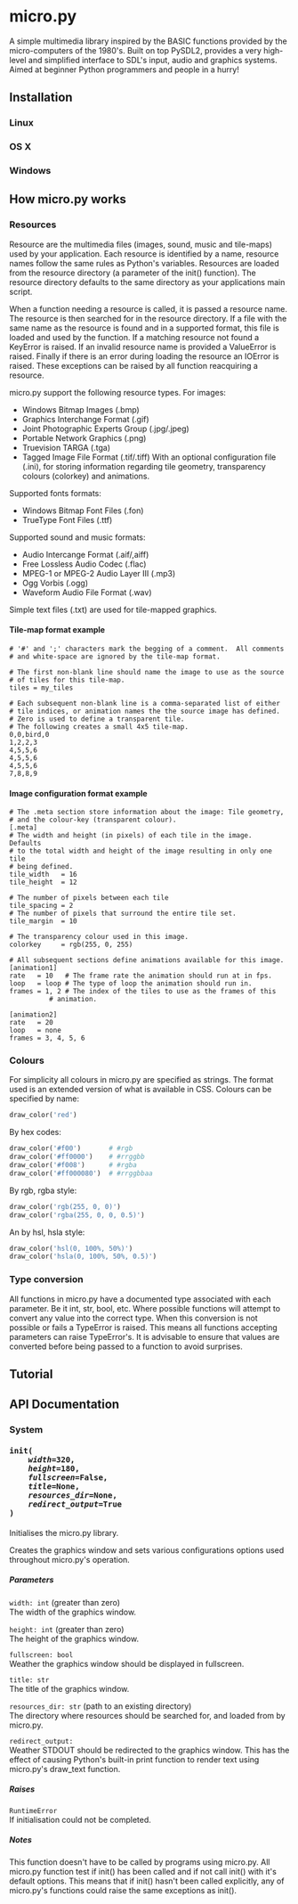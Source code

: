 micro.py
========

A simple multimedia library inspired by the BASIC functions provided by
the micro-computers of the 1980's.  Built on top PySDL2, provides a very
high-level and simplified interface to SDL's input, audio and graphics 
systems.  Aimed at beginner Python programmers and people in a hurry!


Installation
------------

### Linux


### OS X


### Windows


How micro.py works
------------------


### Resources


Resource are the multimedia files (images, sound, music and tile-maps)
used by your application.  Each resource is identified by a name, resource
names follow the same rules as Python's variables.  Resources are loaded 
from the resource directory (a parameter of the init() function).  The 
resource directory defaults to the same directory as your applications 
main script. 

When a function needing a resource is called, it is passed a resource name.
The resource is then searched for in the resource directory.  If a file 
with the same name as the resource is found and in a supported format, this
file is loaded and used by the function.  If a matching resource not found 
a KeyError is raised.  If an invalid resource name is provided a ValueError
is raised.  Finally if there is an error during loading the resource an 
IOError is raised.  These exceptions can be raised by all function 
reacquiring a resource.

micro.py support the following resource types.  For images:
 *  Windows Bitmap Images (.bmp)
 *  Graphics Interchange Format (.gif)
 *  Joint Photographic Experts Group (.jpg/.jpeg)
 *  Portable Network Graphics (.png)
 *  Truevision TARGA (.tga)
 *  Tagged Image File Format (.tif/.tiff)
With an optional configuration file (.ini), for storing information 
regarding tile geometry, transparency colours (colorkey) and animations.

Supported fonts formats:
 *  Windows Bitmap Font Files (.fon)
 *  TrueType Font Files (.ttf)
 
Supported sound and music formats:
 *  Audio Intercange Format (.aif/,aiff)
 *  Free Lossless Audio Codec (.flac)
 *  MPEG-1 or MPEG-2 Audio Layer III (.mp3)
 *  Ogg Vorbis (.ogg)
 *  Waveform Audio File Format (.wav)
 
Simple text files (.txt) are used for tile-mapped graphics.


#### Tile-map format example
```
# '#' and ';' characters mark the begging of a comment.  All comments
# and white-space are ignored by the tile-map format.

# The first non-blank line should name the image to use as the source
# of tiles for this tile-map.
tiles = my_tiles

# Each subsequent non-blank line is a comma-separated list of either
# tile indices, or animation names the the source image has defined.
# Zero is used to define a transparent tile.
# The following creates a small 4x5 tile-map.
0,0,bird,0
1,2,2,3
4,5,5,6
4,5,5,6
4,5,5,6
7,8,8,9
```
	
#### Image configuration format example
```
# The .meta section store information about the image: Tile geometry,
# and the colour-key (transparent colour).
[.meta]
# The width and height (in pixels) of each tile in the image.  Defaults
# to the total width and height of the image resulting in only one tile
# being defined.
tile_width   = 16
tile_height  = 12

# The number of pixels between each tile
tile_spacing = 2
# The number of pixels that surround the entire tile set.
tile_margin  = 10

# The transparency colour used in this image.
colorkey     = rgb(255, 0, 255)

# All subsequent sections define animations available for this image.
[animation1]
rate   = 10   # The frame rate the animation should run at in fps.
loop   = loop # The type of loop the animation should run in.
frames = 1, 2 # The index of the tiles to use as the frames of this 
          # animation.

[animation2]
rate   = 20
loop   = none
frames = 3, 4, 5, 6
```
	
### Colours

For simplicity all colours in micro.py are specified as strings.  The 
format used is an extended version of what is available in CSS.  Colours
can be specified by name:
```python
draw_color('red')
```
    
By hex codes:
```python
draw_color('#f00')       # #rgb
draw_color('#ff0000')    # #rrggbb
draw_color('#f008')      # #rgba
draw_color('#ff000080')  # #rrggbbaa
```
    
By rgb, rgba style:
```python
draw_color('rgb(255, 0, 0)')
draw_color('rgba(255, 0, 0, 0.5)')
```
    
An by hsl, hsla style:
```python
draw_color('hsl(0, 100%, 50%)')
draw_color('hsla(0, 100%, 50%, 0.5)')
```
	
### Type conversion

All functions in micro.py have a documented type associated with each 
parameter.  Be it int, str, bool, etc.  Where possible functions will 
attempt to convert any value into the correct type.  When this conversion 
is not possible or fails a TypeError is raised.  This means all functions
accepting parameters can raise TypeError's.  It is advisable to ensure 
that values are converted before being passed to a function to avoid 
surprises.


Tutorial
--------


API Documentation
-----------------

### System

<h4>
<pre><strong>init</strong>(
    <em>width</em>=320, 
    <em>height</em>=180, 
    <em>fullscreen</em>=False, 
    <em>title</em>=None, 
    <em>resources_dir</em>=None, 
    <em>redirect_output</em>=True
)</pre>
</h4>

Initialises the micro.py library.

Creates the graphics window and sets various configurations options used
throughout micro.py's operation.

##### Parameters

`width: int` (greater than zero)<br/>
	The width of the graphics window.

`height: int` (greater than zero)<br/>
    The height of the graphics window.
    
`fullscreen: bool`<br/>
    Weather the graphics window should be displayed in fullscreen.
    
`title: str`<br/>
    The title of the graphics window.
    
`resources_dir: str` (path to an existing directory)<br/>
    The directory where resources should be searched for, and loaded from 
    by micro.py.
    
`redirect_output:`<br/>
    Weather STDOUT should be redirected to the graphics window.  This has
    the effect of causing Python's built-in print function to render text
    using micro.py's draw_text function.

##### Raises

`RuntimeError`<br/>
    If initialisation could not be completed.
    
##### Notes

This function doesn't have to be called by programs using micro.py.  All 
micro.py function test if init() has been called and if not call init() 
with it's default options.  This means that if init() hasn't been called
explicitly, any of micro.py's functions could raise the same exceptions as
init().
